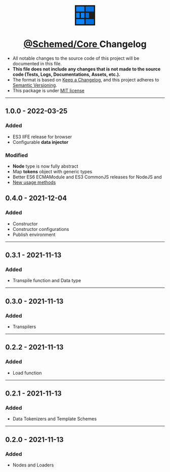 <div align="center">
    <img alt="Schemed Logo" width="64" src="https://raw.githubusercontent.com/schemed-js/brand/master/dark/main-fill.svg">
    <h1>
        <a href="https://github.com/schemed-js/core">
            @Schemed/Core
        </a>
        <span>Changelog</span>
    </h1>
</div>

-   All notable changes to the source code of this project will be documented in this file.
-   **This file does not include any changes that is not made to the source code (Tests, Logs, Documentations, Assets, etc.).**
-   The format is based on [Keep a Changelog](https://keepachangelog.com/en/1.0.0/),
    and this project adheres to [Semantic Versioning](https://semver.org/spec/v2.0.0.html).
-   This package is under [MIT license](https://en.wikipedia.org/wiki/MIT_License)

---

## **1.0.0** - 2022-03-25

### Added

-   ES3 IIFE release for browser
-   Configurable **data injector**

### Modified

-   **Node** type is now fully abstract
-   Map **tokens** object with generic types
-   Better ES6 ECMAModule and ES3 CommonJS releases for NodeJS and
-   [New usage methods](./docs/usage/README.md)

## **0.4.0** - 2021-12-04

### Added

-   Constructor
-   Constructor configurations
-   Publish environment

---

## **0.3.1** - 2021-11-13

### Added

-   Transpile function and Data type

---

## **0.3.0** - 2021-11-13

### Added

-   Transpilers

---

## **0.2.2** - 2021-11-13

### Added

-   Load function

---

## **0.2.1** - 2021-11-13

### Added

-   Data Tokenizers and Template Schemes

---

## **0.2.0** - 2021-11-13

### Added

-   Nodes and Loaders
